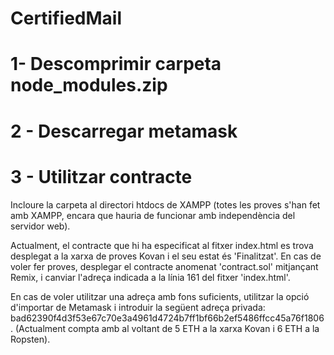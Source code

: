 # CertifiedMail

# 1- Descomprimir carpeta node_modules.zip

# 2 - Descarregar metamask

# 3 - Utilitzar contracte
  Incloure la carpeta al directori htdocs de XAMPP (totes les proves s'han fet amb XAMPP, encara que hauria de funcionar amb independència del servidor web).
  
  Actualment, el contracte que hi ha especificat al fitxer index.html es trova desplegat a la xarxa de proves Kovan i el seu estat és 'Finalitzat'. En cas de voler fer proves, desplegar el contracte anomenat 'contract.sol' mitjançant Remix, i canviar l'adreça indicada a la línia 161 del fitxer 'index.html'.
  
  En cas de voler utilitzar una adreça amb fons suficients, utilitzar la opció d'importar de Metamask i introduir la següent adreça privada: bad62390f4d3f53e67c70e3a4961d4724b7ff1bf66b2ef5486ffcc45a76f1806. (Actualment compta amb al voltant de 5 ETH a la xarxa Kovan i 6 ETH a la Ropsten).


  
